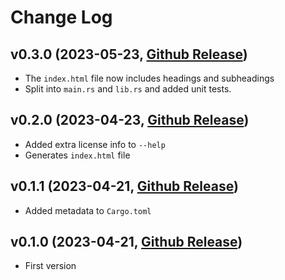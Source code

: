 # Change Log

## v0.3.0 (2023-05-23, [Github Release](https://github.com/ferrous-systems/mdslides/releases/tag/v0.3.0))

* The `index.html` file now includes headings and subheadings
* Split into `main.rs` and `lib.rs` and added unit tests.

## v0.2.0 (2023-04-23, [Github Release](https://github.com/ferrous-systems/mdslides/releases/tag/v0.2.0))

* Added extra license info to `--help`
* Generates `index.html` file

## v0.1.1 (2023-04-21, [Github Release](https://github.com/ferrous-systems/mdslides/releases/tag/v0.1.1))

* Added metadata to `Cargo.toml`

## v0.1.0 (2023-04-21, [Github Release](https://github.com/ferrous-systems/mdslides/releases/tag/v0.1.0))

* First version